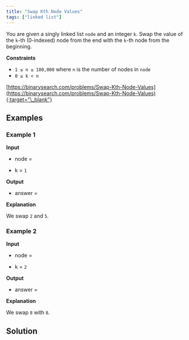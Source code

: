 ```yaml
---
title: "Swap Kth Node Values"
tags: ["linked list"]
---
```


You are given a singly linked list `node` and an integer `k`. Swap the value of the `k`-th (0-indexed) node from the end with the `k`-th node from the beginning.

**Constraints**

- `1 ≤ n ≤ 100,000` where `n` is the number of nodes in `node`
- `0 ≤ k < n`

[https://binarysearch.com/problems/Swap-Kth-Node-Values](https://binarysearch.com/problems/Swap-Kth-Node-Values){:target="\_blank"}

<script src="/assets/js/viz/viz.js"></script>
<script src="/assets/js/viz/lite.render.js"></script>

## Examples

### Example 1

**Input**

- node =

<div id="example1Node" style="text-align: center"></div>
<script>
  var viz = new Viz();
  
  viz.renderSVGElement("digraph example1Node { 0 [label = 1]; 1 [label = 2]; 2 [label = 3]; 3 [label = 4]; 4 [label = 5]; 5 [label = 6]; 0->1->2->3->4->5; rankdir=LR }")
  .then(function(element) {
    document.getElementById("example1Node").appendChild(element);
  })
  .catch(error => {
    viz = new Viz();
    console.error(error);
  });
</script>

- k = `1`

**Output**

- answer =

<div id="example1Output" style="text-align: center"></div>
<script>
  var viz = new Viz();
  
  viz.renderSVGElement("digraph example1Output { 0 [label = 1]; 1 [label = 5]; 2 [label = 3]; 3 [label = 4]; 4 [label = 2]; 5 [label = 6]; 0->1->2->3->4->5; rankdir=LR }")
  .then(function(element) {
    document.getElementById("example1Output").appendChild(element);
  })
  .catch(error => {
    viz = new Viz();
    console.error(error);
  });
</script>

**Explanation**

We swap `2` and `5`.

### Example 2

**Input**

- node =

<div id="example2Node" style="text-align: center"></div>
<script>
  var viz = new Viz();
  
  viz.renderSVGElement("digraph example2Node { 0 [label = 0]; 1 [label = 6]; 2 [label = 8]; 3 [label = 2]; 4 [label = 9]; 0->1->2->3->4; rankdir=LR }")
  .then(function(element) {
    document.getElementById("example2Node").appendChild(element);
  })
  .catch(error => {
    viz = new Viz();
    console.error(error);
  });
</script>

- k = `2`

**Output**

- answer =

<div id="example2Output" style="text-align: center"></div>
<script>
  var viz = new Viz();
  
  viz.renderSVGElement("digraph example2Output { 0 [label = 0]; 1 [label = 6]; 2 [label = 8]; 3 [label = 2]; 4 [label = 9]; 0->1->2->3->4; rankdir=LR }")
  .then(function(element) {
    document.getElementById("example2Output").appendChild(element);
  })
  .catch(error => {
    viz = new Viz();
    console.error(error);
  });
</script>

**Explanation**

We swap `8` with `8`.

## Solution

<script src="https://gist.github.com/yaeba/16da7be5123724fcf6eccc25581cef5a.js?file=Swap-Kth-Node-Values.cpp"></script>

